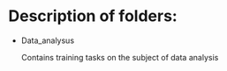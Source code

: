 # Description of folders:

- Data_analysus

  Contains training tasks on the subject of data analysis
